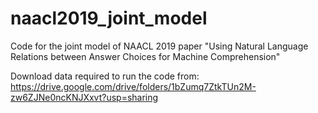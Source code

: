 # naacl2019_joint_model
Code for the joint model of NAACL 2019 paper "Using Natural Language Relations between Answer Choices for Machine Comprehension"

Download data required to run the code from: https://drive.google.com/drive/folders/1bZumq7ZtkTUn2M-zw6ZJNe0ncKNJXxvt?usp=sharing
